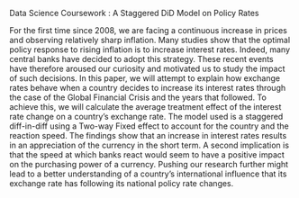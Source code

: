 Data Science Coursework : A Staggered DiD Model on Policy Rates

For the first time since 2008, we are facing a continuous increase in prices and
observing relatively sharp inflation. Many studies show that the optimal policy
response to rising inflation is to increase interest rates. Indeed, many central banks
have decided to adopt this strategy. These recent events have therefore aroused our
curiosity and motivated us to study the impact of such decisions. In this paper, we
will attempt to explain how exchange rates behave when a country decides to
increase its interest rates through the case of the Global Financial Crisis and the
years that followed. To achieve this, we will calculate the average treatment effect of
the interest rate change on a country’s exchange rate. The model used is a staggered
diff-in-diff using a Two-way Fixed effect to account for the country and the reaction
speed.
The findings show that an increase in interest rates results in an appreciation of the
currency in the short term. A second implication is that the speed at which banks
react would seem to have a positive impact on the purchasing power of a currency.
Pushing our research further might lead to a better understanding of a country’s
international influence that its exchange rate has following its national policy rate
changes.
